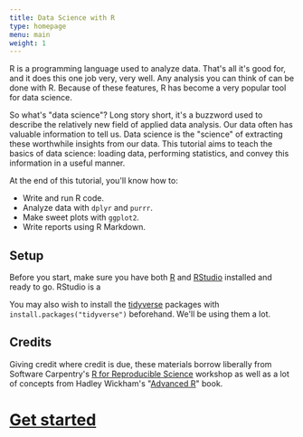 ```yaml
---
title: Data Science with R 
type: homepage
menu: main
weight: 1
---
```


R is a programming language used to analyze data.
That's all it's good for, and it does this one job very, very well.
Any analysis you can think of can be done with R.
Because of these features, 
R has become a very popular tool for data science.

So what's "data science"?
Long story short, 
it's a buzzword used to describe the relatively new field
of applied data analysis. 
Our data often has valuable information to tell us. 
Data science is the "science" of extracting these worthwhile insights from our data.
This tutorial aims to teach the basics of data science: 
loading data, performing statistics, and convey this information in a useful manner.

At the end of this tutorial, you'll know how to:

* Write and run R code.
* Analyze data with `dplyr` and `purrr`.
* Make sweet plots with `ggplot2`.
* Write reports using R Markdown.

## Setup

Before you start, make sure you have both [R](https://www.r-project.org/) and 
[RStudio](https://www.rstudio.com/) installed and ready to go. 
RStudio is a 

You may also wish to install the [tidyverse](http://tidyverse.org/) packages
with `install.packages("tidyverse")` beforehand. We'll be using them a lot.

## Credits

Giving credit where credit is due, 
these materials borrow liberally from
Software Carpentry's [R for Reproducible Science](https://swcarpentry.github.io/r-novice-gapminder/) workshop 
as well as a lot of concepts from 
Hadley Wickham's "[Advanced R](http://adv-r.had.co.nz/)" book.

# [Get started](./basics/)

